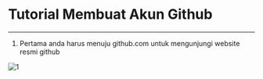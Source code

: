 # Tutorial Membuat Akun Github


***


1. Pertama anda harus menuju github.com untuk mengunjungi website resmi github

![1](https://user-images.githubusercontent.com/92938547/138548602-53b503cf-cd15-46bd-8809-76bf1695313f.png)
